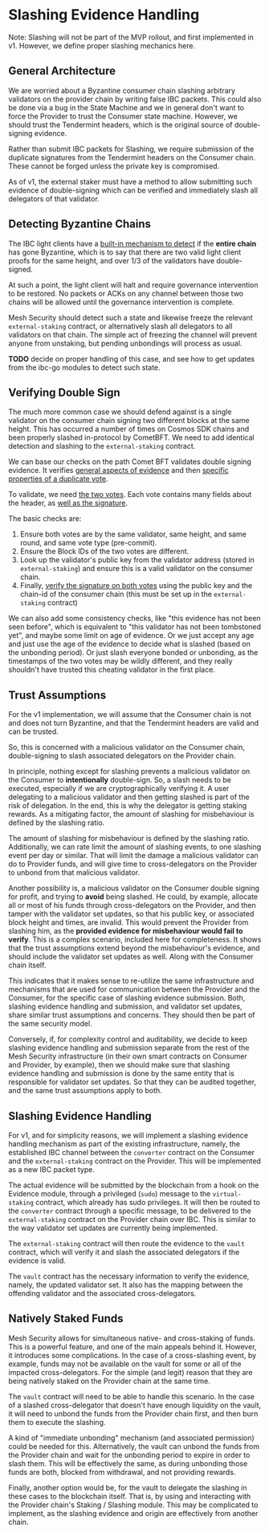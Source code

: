 # Slashing Evidence Handling

Note: Slashing will not be part of the MVP rollout, and first implemented in v1. However, we define
proper slashing mechanics here.

## General Architecture

We are worried about a Byzantine consumer chain slashing arbitrary validators on the provider
chain by writing false IBC packets. This could also be done via a bug in the State Machine
and we in general don't want to force the Provider to trust the Consumer state machine. However,
we should trust the Tendermint headers, which is the original source of double-signing
evidence.

Rather than submit IBC packets for Slashing, we require submission of the duplicate
signatures from the Tendermint headers on the Consumer chain. These cannot be forged
unless the private key is compromised.

As of v1, the external staker must have a method to allow submitting such evidence of
double-signing which can be verified and immediately slash all delegators of that
validator.

## Detecting Byzantine Chains

The IBC light clients have a
[built-in mechanism to detect](https://github.com/cosmos/ibc-go/blob/v7.0.1/modules/light-clients/07-tendermint/misbehaviour_handle.go)
if the **entire chain** has gone Byzantine, which is to say that there are two valid
light client proofs for the same height, and over 1/3 of the validators have double-signed.

At such a point, the light client will halt and require governance intervention to
be restored. No packets or ACKs on any channel between those two chains will be
allowed until the governance intervention is complete.

Mesh Security should detect such a state and likewise freeze the relevant `external-staking`
contract, or alternatively slash all delegators to all validators on that chain.
The simple act of freezing the channel will prevent anyone from unstaking, but pending unbondings
will process as usual.

**TODO** decide on proper handling of this case, and see how to get updates from the ibc-go
modules to detect such state.

## Verifying Double Sign

The much more common case we should defend against is a single validator on the consumer
chain signing two different blocks at the same height. This has occurred a number of times
on Cosmos SDK chains and been properly slashed in-protocol by CometBFT.
We need to add identical detection and slashing to the `external-staking` contract.

We can base our checks on the path Comet BFT validates double signing evidence.
It verifies [general aspects of evidence](https://github.com/cometbft/cometbft/blob/v0.37.1/evidence/verify.go#L13-L58)
and then [specific properties of a duplicate vote](https://github.com/cometbft/cometbft/blob/v0.37.1/evidence/verify.go#L156-L222).

To validate, we need [the two votes](https://github.com/cometbft/cometbft/blob/v0.37.1/proto/tendermint/types/evidence.pb.go#L116-L122). Each vote contains many fields about the header,
as [well as the signature](https://github.com/cometbft/cometbft/blob/v0.37.1/proto/tendermint/types/types.pb.go#L468-L477).

The basic checks are:

1. Ensure both votes are by the same validator, same height, and same round, and same vote type (pre-commit).
2. Ensure the Block IDs of the two votes are different.
3. Look up the validator's public key from the validator address (stored in `external-staking`) and ensure this is a valid validator on the consumer chain.
4. Finally, [verify the signature on both votes](https://github.com/cometbft/cometbft/blob/v0.37.1/evidence/verify.go#L211-L219)
   using the public key and the chain-id of the consumer chain (this must be set up in the `external-staking` contract)

We can also add some consistency checks, like "this evidence has not been seen before", which is
equivalent to "this validator has not been tombstoned yet", and maybe some limit on age of
evidence. Or we just accept any age and just use the age of the evidence to decide what is slashed
(based on the unbonding period). Or just slash everyone bonded or unbonding, as the timestamps
of the two votes may be wildly different, and they really shouldn't have trusted this
cheating validator in the first place.

## Trust Assumptions

For the v1 implementation, we will assume that the Consumer chain is not and does not turn Byzantine,
and that the Tendermint headers are valid and can be trusted.

So, this is concerned with a malicious validator on the Consumer chain, double-signing to slash associated delegators
on the Provider chain.

In principle, nothing except for slashing prevents a malicious validator on the Consumer to **intentionally** double-sign.
So, a slash needs to be executed, especially if we are cryptographically verifying it.
A user delegating to a malicious validator and then getting slashed is part of the risk of delegation. In the end, this is why
the delegator is getting staking rewards.
As a mitigating factor, the amount of slashing for misbehaviour is defined by the slashing ratio.

The amount of slashing for misbehaviour is defined by the slashing ratio. Additionally, we can rate limit the amount
of slashing events, to one slashing event per day or similar. That will limit the damage a malicious validator
can do to Provider funds, and will give time to cross-delegators on the Provider to unbond from that malicious validator.

Another possibility is, a malicious validator on the Consumer double signing for profit, and trying to **avoid** being slashed.
He could, by example, allocate all or most of his funds through cross-delegators on the Provider, and then tamper with
the validator set updates, so that his public key, or associated block height and times, are invalid. This would prevent the
Provider from slashing him, as the **provided evidence for misbehaviour would fail to verify**.
This is a complex scenario, included here for completeness. It shows that the trust assumptions extend beyond the
misbehaviour's evidence, and should include the validator set updates as well. Along with the Consumer chain itself.

This indicates that it makes sense to re-utilize the same infrastructure and mechanisms that are used for
communication between the Provider and the Consumer, for the specific case of slashing evidence submission.
Both, slashing evidence handling and submission, and validator set updates, share similar trust assumptions and concerns.
They should then be part of the same security model.

Conversely, if, for complexity control and auditability, we decide to keep slashing evidence handling and submission
separate from the rest of the Mesh Security infrastructure (in their own smart contracts on Consumer and Provider, by example),
then we should make sure that slashing evidence handling and submission is done by the same entity that is responsible for
validator set updates. So that they can be audited together, and the same trust assumptions apply to both.

## Slashing Evidence Handling

For v1, and for simplicity reasons, we will implement a slashing evidence handling mechanism as part of the existing infrastructure,
namely, the established IBC channel between the `converter` contract on the Consumer and the `external-staking` contract on the Provider.
This will be implemented as a new IBC packet type.

The actual evidence will be submitted by the blockchain from a hook on the Evidence module, through a privileged (`sudo`) message
to the `virtual-staking` contract, which already has sudo privileges. It will then be routed to the `converter` contract through a specific message,
to be delivered to the `external-staking` contract on the Provider chain over IBC.
This is similar to the way validator set updates are currently being implemented.

The `external-staking` contract will then route the evidence to the `vault` contract, which will verify it and slash the associated delegators
if the evidence is valid.

The `vault` contract has the necessary information to verify the evidence, namely, the updated validator set.
It also has the mapping between the offending validator and the associated cross-delegators.

## Natively Staked Funds

Mesh Security allows for simultaneous native- and cross-staking of funds. This is a powerful feature, and one of the main
appeals behind it. However, it introduces some complications. In the case of a cross-slashing event, by example,
funds may not be available on the vault for some or all of the impacted cross-delegators. For the simple (and legit) reason
that they are being natively staked on the Provider chain at the same time.

The `vault` contract will need to be able to handle this scenario.
In the case of a slashed cross-delegator that doesn't have enough liquidity on the vault, it will need to unbond the funds
from the Provider chain first, and then burn them to execute the slashing.

A kind of "immediate unbonding" mechanism (and associated permission) could be needed for this.
Alternatively, the vault can unbond the funds from the Provider chain and wait for the unbonding period to expire in order to slash them.
This will be effectively the same, as during unbonding those funds are both, blocked from withdrawal, and not providing rewards.

Finally, another option would be, for the vault to delegate the slashing in these cases to the blockchain itself.
That is, by using and interacting with the Provider chain's Staking / Slashing module.
This may be complicated to implement, as the slashing evidence and origin are effectively from another chain.
